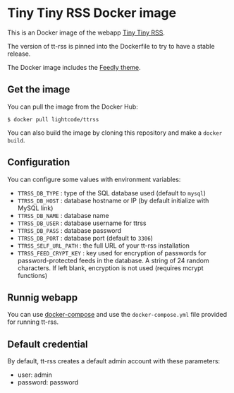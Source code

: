 # Tiny Tiny RSS Docker image

This is an Docker image of the webapp [Tiny Tiny RSS](http://tt-rss.org).

The version of tt-rss is pinned into the Dockerfile to try to have a stable release.

The Docker image includes the [Feedly theme](https://github.com/levito/tt-rss-feedly-theme).


## Get the image

You can pull the image from the Docker Hub:

```
$ docker pull lightcode/ttrss
```

You can also build the image by cloning this repository and make a `docker build`.



## Configuration

You can configure some values with environment variables:

* `TTRSS_DB_TYPE` : type of the SQL database used (default to `mysql`)
* `TTRSS_DB_HOST` : database hostname or IP (by default initialize with MySQL link)
* `TTRSS_DB_NAME` : database name
* `TTRSS_DB_USER` : database username for ttrss
* `TTRSS_DB_PASS` : database password
* `TTRSS_DB_PORT` : database port (default to `3306`)
* `TTRSS_SELF_URL_PATH` : the full URL of your tt-rss installation
* `TTRSS_FEED_CRYPT_KEY` : key used for encryption of passwords for password-protected feeds in the database. A string of 24 random characters. If left blank, encryption is not used (requires mcrypt functions)



## Runnig webapp

You can use [docker-compose](https://docs.docker.com/compose/) and use the `docker-compose.yml` file provided for running tt-rss.



## Default credential

By default, tt-rss creates a default admin account with these parameters:

* user: admin
* password: password
